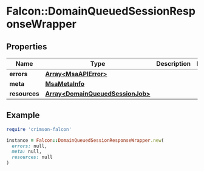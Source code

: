 # Falcon::DomainQueuedSessionResponseWrapper

## Properties

| Name | Type | Description | Notes |
| ---- | ---- | ----------- | ----- |
| **errors** | [**Array&lt;MsaAPIError&gt;**](MsaAPIError.md) |  |  |
| **meta** | [**MsaMetaInfo**](MsaMetaInfo.md) |  |  |
| **resources** | [**Array&lt;DomainQueuedSessionJob&gt;**](DomainQueuedSessionJob.md) |  |  |

## Example

```ruby
require 'crimson-falcon'

instance = Falcon::DomainQueuedSessionResponseWrapper.new(
  errors: null,
  meta: null,
  resources: null
)
```

